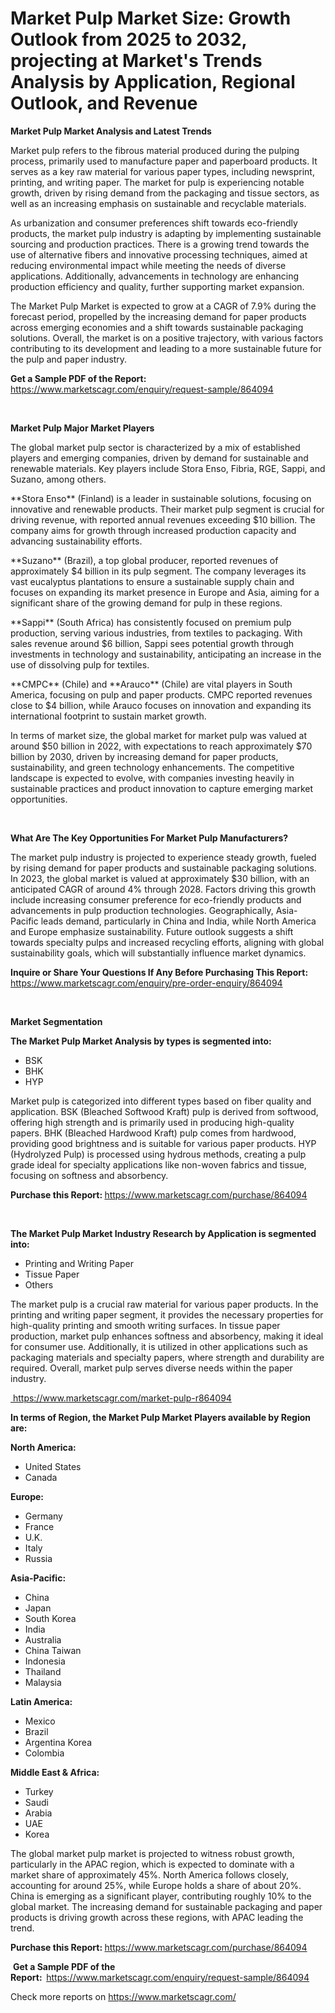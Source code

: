 <p><h1>Market Pulp Market Size: Growth Outlook from 2025 to 2032, projecting at Market's Trends Analysis by Application, Regional Outlook, and Revenue</h1></p><p><strong>Market Pulp Market Analysis and Latest Trends</strong></p>
<p><p>Market pulp refers to the fibrous material produced during the pulping process, primarily used to manufacture paper and paperboard products. It serves as a key raw material for various paper types, including newsprint, printing, and writing paper. The market for pulp is experiencing notable growth, driven by rising demand from the packaging and tissue sectors, as well as an increasing emphasis on sustainable and recyclable materials.</p><p>As urbanization and consumer preferences shift towards eco-friendly products, the market pulp industry is adapting by implementing sustainable sourcing and production practices. There is a growing trend towards the use of alternative fibers and innovative processing techniques, aimed at reducing environmental impact while meeting the needs of diverse applications. Additionally, advancements in technology are enhancing production efficiency and quality, further supporting market expansion.</p><p>The Market Pulp Market is expected to grow at a CAGR of 7.9% during the forecast period, propelled by the increasing demand for paper products across emerging economies and a shift towards sustainable packaging solutions. Overall, the market is on a positive trajectory, with various factors contributing to its development and leading to a more sustainable future for the pulp and paper industry.</p></p>
<p><strong>Get a Sample PDF of the Report:&nbsp;</strong> <a href="https://www.marketscagr.com/enquiry/request-sample/864094?utm_campaign=2212&utm_medium=2&utm_source=Github&utm_content=ia&utm_term=30012025&utm_id=market-pulp">https://www.marketscagr.com/enquiry/request-sample/864094</a></p>
<p>&nbsp;</p>
<p><strong>Market Pulp Major Market Players</strong></p>
<p><p>The global market pulp sector is characterized by a mix of established players and emerging companies, driven by demand for sustainable and renewable materials. Key players include Stora Enso, Fibria, RGE, Sappi, and Suzano, among others.</p><p>**Stora Enso** (Finland) is a leader in sustainable solutions, focusing on innovative and renewable products. Their market pulp segment is crucial for driving revenue, with reported annual revenues exceeding $10 billion. The company aims for growth through increased production capacity and advancing sustainability efforts.</p><p>**Suzano** (Brazil), a top global producer, reported revenues of approximately $4 billion in its pulp segment. The company leverages its vast eucalyptus plantations to ensure a sustainable supply chain and focuses on expanding its market presence in Europe and Asia, aiming for a significant share of the growing demand for pulp in these regions.</p><p>**Sappi** (South Africa) has consistently focused on premium pulp production, serving various industries, from textiles to packaging. With sales revenue around $6 billion, Sappi sees potential growth through investments in technology and sustainability, anticipating an increase in the use of dissolving pulp for textiles.</p><p>**CMPC** (Chile) and **Arauco** (Chile) are vital players in South America, focusing on pulp and paper products. CMPC reported revenues close to $4 billion, while Arauco focuses on innovation and expanding its international footprint to sustain market growth.</p><p>In terms of market size, the global market for market pulp was valued at around $50 billion in 2022, with expectations to reach approximately $70 billion by 2030, driven by increasing demand for paper products, sustainability, and green technology enhancements. The competitive landscape is expected to evolve, with companies investing heavily in sustainable practices and product innovation to capture emerging market opportunities.</p></p>
<p>&nbsp;</p>
<p><strong>What Are The Key Opportunities For Market Pulp Manufacturers?</strong></p>
<p><p>The market pulp industry is projected to experience steady growth, fueled by rising demand for paper products and sustainable packaging solutions. In 2023, the global market is valued at approximately $30 billion, with an anticipated CAGR of around 4% through 2028. Factors driving this growth include increasing consumer preference for eco-friendly products and advancements in pulp production technologies. Geographically, Asia-Pacific leads demand, particularly in China and India, while North America and Europe emphasize sustainability. Future outlook suggests a shift towards specialty pulps and increased recycling efforts, aligning with global sustainability goals, which will substantially influence market dynamics.</p></p>
<p><strong>Inquire or Share Your Questions If Any Before Purchasing This Report:</strong> <a href="https://www.marketscagr.com/enquiry/pre-order-enquiry/864094?utm_campaign=2212&utm_medium=2&utm_source=Github&utm_content=ia&utm_term=30012025&utm_id=market-pulp">https://www.marketscagr.com/enquiry/pre-order-enquiry/864094</a></p>
<p>&nbsp;</p>
<p><strong>Market Segmentation</strong></p>
<p><strong>The Market Pulp Market Analysis by types is segmented into:</strong></p>
<p><ul><li>BSK</li><li>BHK</li><li>HYP</li></ul></p>
<p><p>Market pulp is categorized into different types based on fiber quality and application. BSK (Bleached Softwood Kraft) pulp is derived from softwood, offering high strength and is primarily used in producing high-quality papers. BHK (Bleached Hardwood Kraft) pulp comes from hardwood, providing good brightness and is suitable for various paper products. HYP (Hydrolyzed Pulp) is processed using hydrous methods, creating a pulp grade ideal for specialty applications like non-woven fabrics and tissue, focusing on softness and absorbency.</p></p>
<p><strong>Purchase this Report:&nbsp;</strong><a href="https://www.marketscagr.com/purchase/864094?utm_campaign=2212&utm_medium=2&utm_source=Github&utm_content=ia&utm_term=30012025&utm_id=market-pulp">https://www.marketscagr.com/purchase/864094</a></p>
<p>&nbsp;</p>
<p><strong>The Market Pulp Market Industry Research by Application is segmented into:</strong></p>
<p><ul><li>Printing and Writing Paper</li><li>Tissue Paper</li><li>Others</li></ul></p>
<p><p>The market pulp is a crucial raw material for various paper products. In the printing and writing paper segment, it provides the necessary properties for high-quality printing and smooth writing surfaces. In tissue paper production, market pulp enhances softness and absorbency, making it ideal for consumer use. Additionally, it is utilized in other applications such as packaging materials and specialty papers, where strength and durability are required. Overall, market pulp serves diverse needs within the paper industry.</p></p>
<p><a href="https://www.marketscagr.com/market-pulp-r864094?utm_campaign=2212&utm_medium=2&utm_source=Github&utm_content=ia&utm_term=30012025&utm_id=market-pulp">&nbsp;https://www.marketscagr.com/market-pulp-r864094</a></p>
<p><strong>In terms of Region, the Market Pulp Market Players available by Region are:</strong></p>
<p>
    <p> <strong> North America: </strong>
        <ul>
            <li>United States</li>
            <li>Canada</li>
        </ul>
        </p> 
    <p> <strong> Europe: </strong>
        <ul>
            <li>Germany</li>
            <li>France</li>
            <li>U.K.</li>
            <li>Italy</li>
            <li>Russia</li>
        </ul>
        </p> 
    <p> <strong> Asia-Pacific: </strong>
        <ul>
            <li>China</li>
            <li>Japan</li>
            <li>South Korea</li>
            <li>India</li>
            <li>Australia</li>
            <li>China Taiwan</li>
            <li>Indonesia</li>
            <li>Thailand</li>
            <li>Malaysia</li>
        </ul>
        </p> 
    <p> <strong> Latin America: </strong>
        <ul>
            <li>Mexico</li>
            <li>Brazil</li>
            <li>Argentina Korea</li>
            <li>Colombia</li>
        </ul>
        </p> 
    <p> <strong> Middle East & Africa: </strong>
        <ul>
            <li>Turkey</li>
            <li>Saudi</li>
            <li>Arabia</li>
            <li>UAE</li>
            <li>Korea</li>
        </ul>
    </p>
    </p>
<p><p>The global market pulp market is projected to witness robust growth, particularly in the APAC region, which is expected to dominate with a market share of approximately 45%. North America follows closely, accounting for around 25%, while Europe holds a share of about 20%. China is emerging as a significant player, contributing roughly 10% to the global market. The increasing demand for sustainable packaging and paper products is driving growth across these regions, with APAC leading the trend.</p></p>
<p><strong>Purchase this Report: </strong><a href="https://www.marketscagr.com/purchase/864094?utm_campaign=2212&utm_medium=2&utm_source=Github&utm_content=ia&utm_term=30012025&utm_id=market-pulp">https://www.marketscagr.com/purchase/864094</a></p>
<p>&nbsp;<strong>Get a Sample PDF of the Report:&nbsp;&nbsp;</strong><a href="https://www.marketscagr.com/enquiry/request-sample/864094?utm_campaign=2212&utm_medium=2&utm_source=Github&utm_content=ia&utm_term=30012025&utm_id=market-pulp">https://www.marketscagr.com/enquiry/request-sample/864094</a></p>
<p><strong></strong></p>
<p>Check more reports on <a href="https://www.marketscagr.com/?utm_campaign=2212&utm_medium=2&utm_source=Github&utm_content=ia&utm_term=30012025&utm_id=market-pulp">https://www.marketscagr.com/</a></p>